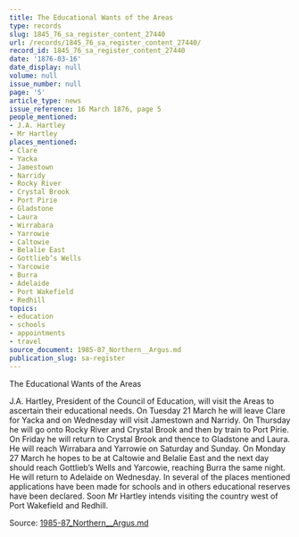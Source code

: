 ```yaml
---
title: The Educational Wants of the Areas
type: records
slug: 1845_76_sa_register_content_27440
url: /records/1845_76_sa_register_content_27440/
record_id: 1845_76_sa_register_content_27440
date: '1876-03-16'
date_display: null
volume: null
issue_number: null
page: '5'
article_type: news
issue_reference: 16 March 1876, page 5
people_mentioned:
- J.A. Hartley
- Mr Hartley
places_mentioned:
- Clare
- Yacka
- Jamestown
- Narridy
- Rocky River
- Crystal Brook
- Port Pirie
- Gladstone
- Laura
- Wirrabara
- Yarrowie
- Caltowie
- Belalie East
- Gottlieb’s Wells
- Yarcowie
- Burra
- Adelaide
- Port Wakefield
- Redhill
topics:
- education
- schools
- appointments
- travel
source_document: 1985-87_Northern__Argus.md
publication_slug: sa-register
---
```


The Educational Wants of the Areas

J.A. Hartley, President of the Council of Education, will visit the Areas to ascertain their educational needs.  On Tuesday 21 March he will leave Clare for Yacka and on Wednesday will visit Jamestown and Narridy.  On Thursday he will go onto Rocky River and Crystal Brook and then by train to Port Pirie.  On Friday he will return to Crystal Brook and thence to Gladstone and Laura.  He will reach Wirrabara and Yarrowie on Saturday and Sunday.  On Monday 27 March he hopes to be at Caltowie and Belalie East and the next day should reach Gottlieb’s Wells and Yarcowie, reaching Burra the same night.  He will return to Adelaide on Wednesday.  In several of the places mentioned applications have been made for schools and in others educational reserves have been declared.  Soon Mr Hartley intends visiting the country west of Port Wakefield and Redhill.

Source: [1985-87_Northern__Argus.md](/downloads/markdown/1985-87_Northern__Argus.md)
